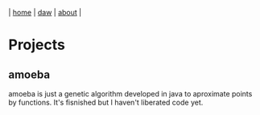 | [home](home.md) | [daw](daw.md) | [about](about.md) |

# Projects

## amoeba

amoeba is just a genetic algorithm developed in java to aproximate points by functions. It's fisnished but I haven't liberated code yet.

